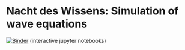# Nacht des Wissens: Simulation of wave equations

[![Binder](https://mybinder.org/badge_logo.svg)](https://mybinder.org/v2/git/https%3A%2F%2Fgitlab.gwdg.de%2Flehrenfeld%2Fxlab-physics-camp/ndw?filepath=microwave.ipynb) (interactive jupyter notebooks)
